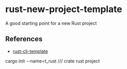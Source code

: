 # rust-new-project-template
A good starting point for a new Rust project

## References

* [rust-cli-template](https://github.com/kbknapp/rust-cli-template)

cargo init  --name=t_rust /// crate rust project